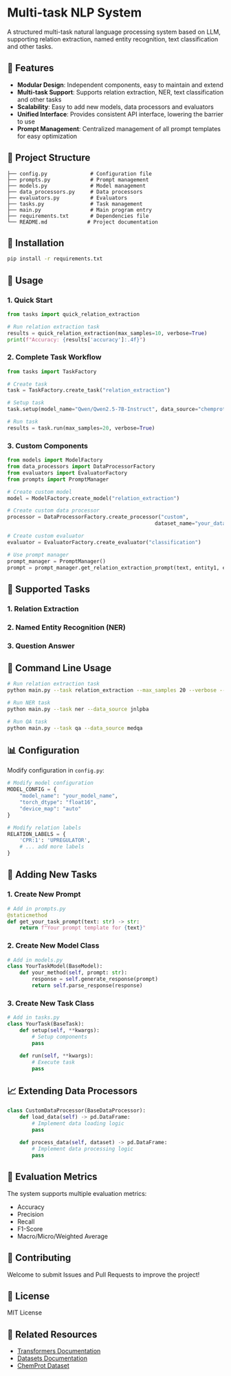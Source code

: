 # Multi-task NLP System

A structured multi-task natural language processing system based on LLM, supporting relation extraction, named entity recognition, text classification and other tasks.

## 🚀 Features

- **Modular Design**: Independent components, easy to maintain and extend
- **Multi-task Support**: Supports relation extraction, NER, text classification and other tasks
- **Scalability**: Easy to add new models, data processors and evaluators
- **Unified Interface**: Provides consistent API interface, lowering the barrier to use
- **Prompt Management**: Centralized management of all prompt templates for easy optimization

## 📁 Project Structure

```
├── config.py              # Configuration file
├── prompts.py             # Prompt management
├── models.py              # Model management
├── data_processors.py     # Data processors
├── evaluators.py          # Evaluators
├── tasks.py               # Task management
├── main.py                # Main program entry
├── requirements.txt       # Dependencies file
└── README.md             # Project documentation
```

## 🔧 Installation

```bash
pip install -r requirements.txt
```

## 📖 Usage

### 1. Quick Start

```python
from tasks import quick_relation_extraction

# Run relation extraction task
results = quick_relation_extraction(max_samples=10, verbose=True)
print(f"Accuracy: {results['accuracy']:.4f}")
```

### 2. Complete Task Workflow

```python
from tasks import TaskFactory

# Create task
task = TaskFactory.create_task("relation_extraction")

# Setup task
task.setup(model_name="Qwen/Qwen2.5-7B-Instruct", data_source="chemprot")

# Run task
results = task.run(max_samples=20, verbose=True)
```

### 3. Custom Components

```python
from models import ModelFactory
from data_processors import DataProcessorFactory
from evaluators import EvaluatorFactory
from prompts import PromptManager

# Create custom model
model = ModelFactory.create_model("relation_extraction")

# Create custom data processor
processor = DataProcessorFactory.create_processor("custom", 
                                                dataset_name="your_dataset")

# Create custom evaluator
evaluator = EvaluatorFactory.create_evaluator("classification")

# Use prompt manager
prompt_manager = PromptManager()
prompt = prompt_manager.get_relation_extraction_prompt(text, entity1, entity2)
```

## 🎯 Supported Tasks

### 1. Relation Extraction
### 2. Named Entity Recognition (NER)
### 3. Question Answer

## 🔨 Command Line Usage

```bash
# Run relation extraction task
python main.py --task relation_extraction --max_samples 20 --verbose --data_source chemport 

# Run NER task
python main.py --task ner --data_source jnlpba

# Run QA task
python main.py --task qa --data_source medqa
```

## 📊 Configuration

Modify configuration in `config.py`:

```python
# Modify model configuration
MODEL_CONFIG = {
    "model_name": "your_model_name",
    "torch_dtype": "float16",
    "device_map": "auto"
}

# Modify relation labels
RELATION_LABELS = {
    'CPR:1': 'UPREGULATOR',
    # ... add more labels
}
```

## 🎨 Adding New Tasks

### 1. Create New Prompt

```python
# Add in prompts.py
@staticmethod
def get_your_task_prompt(text: str) -> str:
    return f"Your prompt template for {text}"
```

### 2. Create New Model Class

```python
# Add in models.py
class YourTaskModel(BaseModel):
    def your_method(self, prompt: str):
        response = self.generate_response(prompt)
        return self.parse_response(response)
```

### 3. Create New Task Class

```python
# Add in tasks.py
class YourTask(BaseTask):
    def setup(self, **kwargs):
        # Setup components
        pass
    
    def run(self, **kwargs):
        # Execute task
        pass
```

## 📈 Extending Data Processors

```python
class CustomDataProcessor(BaseDataProcessor):
    def load_data(self) -> pd.DataFrame:
        # Implement data loading logic
        pass
    
    def process_data(self, dataset) -> pd.DataFrame:
        # Implement data processing logic
        pass
```

## 📝 Evaluation Metrics

The system supports multiple evaluation metrics:
- Accuracy
- Precision
- Recall  
- F1-Score
- Macro/Micro/Weighted Average

## 🤝 Contributing

Welcome to submit Issues and Pull Requests to improve the project!

## 📄 License

MIT License

## 🔗 Related Resources

- [Transformers Documentation](https://huggingface.co/docs/transformers)
- [Datasets Documentation](https://huggingface.co/docs/datasets)
- [ChemProt Dataset](https://huggingface.co/datasets/bigbio/chemprot)
